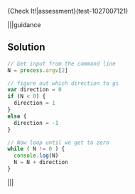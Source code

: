 {Check It!|assessment}(test-1027007121)

|||guidance
## Solution
```javascript
// Get input from the command line
N = process.argv[2]

// figure out which direction to gi
var direction = 0
if (N < 0) {
  direction = 1  
}
else {
  direction = -1
}

// Now loop until we get to zero
while ( N != 0 ) {
  console.log(N)
  N = N + direction
}
```
|||
